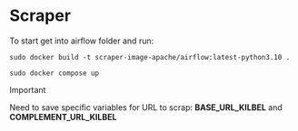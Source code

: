 # Scraper

To start get into airflow folder and run:


```
sudo docker build -t scraper-image-apache/airflow:latest-python3.10 .
```


```
sudo docker compose up
```


> [!IMPORTANT]
> Need to save specific variables for URL to scrap: **BASE_URL_KILBEL** and **COMPLEMENT_URL_KILBEL**